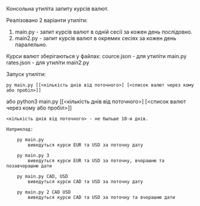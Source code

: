 Консольна утиліта запиту курсів валют.

Реалізовано 2 варіанти утиліти:
1. main.py - запит курсів валют в одній сесії за кожен день послідовно.
1. main2.py - запит курсів валют в окремих сесіях за кожен день паралельно.

Курси валют зберігаються у файлах:
    cource.json - для утиліти main.py
    rates.json - для утиліти main2.py

Запуск утиліти:
    
    py main.py [[<кількість днів від поточного>] [<список валют через кому або пробіл>]]
  або
    python3 main.py [[<кількість днів від поточного>] [<список валют через кому або пробіл>]]

    <кількість днів від поточного> - не быльше 10-и днів.

    Наприклад:

        py main.py
            виведуться курси EUR та USD за поточну дату

        py main.py 3
            виведуться курси EUR та USD за поточну, вчорашню та позавчорашню дати

        py main.py CAD, USD
            виведуться курси CAD та USD за поточну дату

        py main.py 2 CAD USD
            виведуться курси CAD та USD за поточну та вчорашню дати
